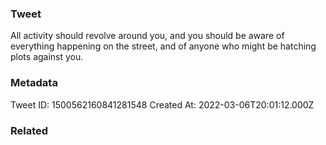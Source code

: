 ### Tweet
All activity should revolve around you, and you should be aware of everything happening on the street, and of anyone who might be hatching plots against you.

### Metadata
Tweet ID: 1500562160841281548
Created At: 2022-03-06T20:01:12.000Z

### Related

